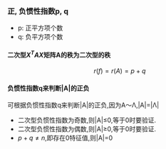### 正, 负惯性指数p, q
- p: 正平方项个数
- q: 负平方项个数

#### 二次型$X^TAX$矩阵A的秩为二次型的秩
$$
r(f)=r(A)=p+q
$$


#### 负惯性指数q来判断|A|的正负
可根据负惯性指数q来判断|A|的正负,因为A～Λ,|A|=|Λ|

- 二次型负惯性指数为奇数,则|A|≤0,等于0时要验证.
- 二次型负惯性指数为偶数,则|A|≥0,等于0时要验证.
- $p+q \not= n$,即存在0特征值,则|A|=0
